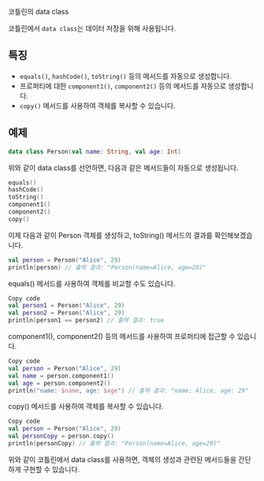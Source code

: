  코틀린의 data class

코틀린에서 `data class`는 데이터 저장을 위해 사용됩니다. 

## 특징

- `equals()`, `hashCode()`, `toString()` 등의 메서드를 자동으로 생성합니다.
- 프로퍼티에 대한 `component1()`, `component2()` 등의 메서드를 자동으로 생성합니다.
- `copy()` 메서드를 사용하여 객체를 복사할 수 있습니다.

## 예제

```kotlin
data class Person(val name: String, val age: Int)
```

위와 같이 data class를 선언하면, 다음과 같은 메서드들이 자동으로 생성됩니다.

```kotlin
equals()
hashCode()
toString()
component1()
component2()
copy()
```
이제 다음과 같이 Person 객체를 생성하고, toString() 메서드의 결과를 확인해보겠습니다.

```kotlin
val person = Person("Alice", 29)
println(person) // 출력 결과: "Person(name=Alice, age=29)"
```

equals() 메서드를 사용하여 객체를 비교할 수도 있습니다.

```kotlin
Copy code
val person1 = Person("Alice", 29)
val person2 = Person("Alice", 29)
println(person1 == person2) // 출력 결과: true
```
component1(), component2() 등의 메서드를 사용하여 프로퍼티에 접근할 수 있습니다.

```kotlin
Copy code
val person = Person("Alice", 29)
val name = person.component1()
val age = person.component2()
println("name: $name, age: $age") // 출력 결과: "name: Alice, age: 29"
```
copy() 메서드를 사용하여 객체를 복사할 수 있습니다.

```kotlin
Copy code
val person = Person("Alice", 29)
val personCopy = person.copy()
println(personCopy) // 출력 결과: "Person(name=Alice, age=29)"
```
위와 같이 코틀린에서 data class를 사용하면, 객체의 생성과 관련된 메서드들을 간단하게 구현할 수 있습니다.
